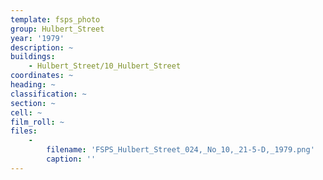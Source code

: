 ```yaml
---
template: fsps_photo
group: Hulbert_Street
year: '1979'
description: ~
buildings:
    - Hulbert_Street/10_Hulbert_Street
coordinates: ~
heading: ~
classification: ~
section: ~
cell: ~
film_roll: ~
files:
    -
        filename: 'FSPS_Hulbert_Street_024,_No_10,_21-5-D,_1979.png'
        caption: ''
---
```

